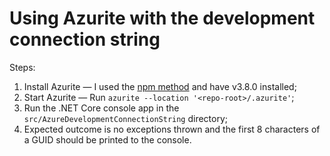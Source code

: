 # Using Azurite with the development connection string

Steps:

1. Install Azurite &mdash; I used the [npm method](https://docs.microsoft.com/en-us/azure/storage/common/storage-use-azurite#install-and-run-azurite-by-using-npm) and have v3.8.0 installed;
1. Start Azurite &mdash; Run `azurite --location '<repo-root>/.azurite'`;
1. Run the .NET Core console app in the `src/AzureDevelopmentConnectionString` directory;
1. Expected outcome is no exceptions thrown and the first 8 characters of a GUID should be printed to the console.
